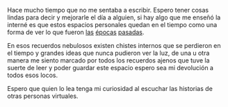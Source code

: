 Hace mucho tiempo que no me sentaba a escribir. Espero tener cosas lindas para
decir y mejorarle el día a alguien, si hay algo que me enseñó la interné es que
estos espacios personales quedan en el tiempo como una forma de ver lo que fueron
[las](http://spinroot.com/pico/pjw.html) [épocas](http://www.catb.org/jargon/)
[pasadas](http://9front.org/losethos.html).

En esos recuerdos nebulosos existen chistes internos que se perdieron en el tiempo
y grandes ideas que nunca pudieron ver la luz, de una u otra manera me siento
marcado por todos los recuerdos ajenos que tuve la suerte de leer y poder guardar
este espacio espero sea mi devolución a todos esos locos.

Espero que quien lo lea tenga mi curiosidad al escuchar las historias de otras
personas virtuales.
